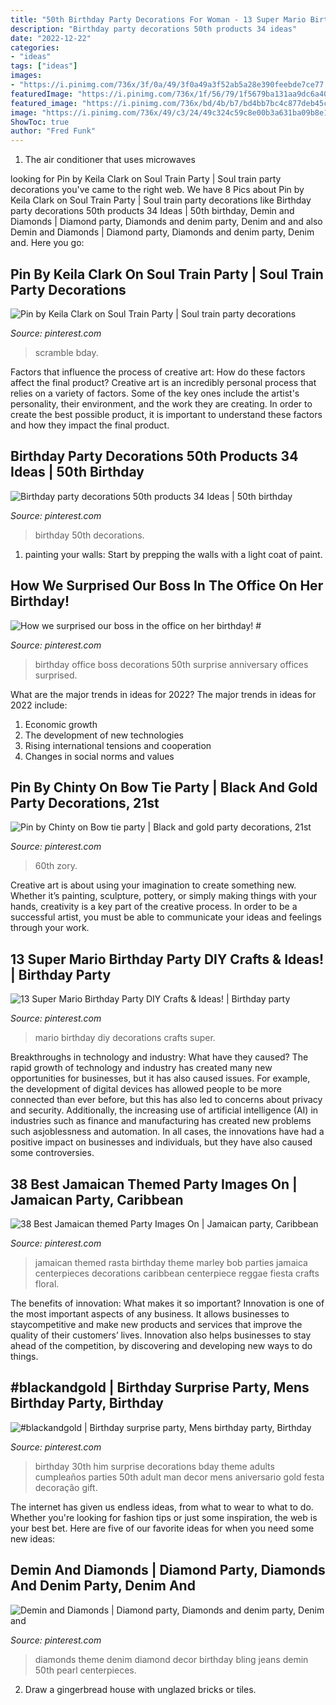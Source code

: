 ```yaml
---
title: "50th Birthday Party Decorations For Woman - 13 Super Mario Birthday Party Diy Crafts &amp; Ideas!"
description: "Birthday party decorations 50th products 34 ideas"
date: "2022-12-22"
categories:
- "ideas"
tags: ["ideas"]
images:
- "https://i.pinimg.com/736x/3f/0a/49/3f0a49a3f52ab5a28e390feebde7ce77.jpg"
featuredImage: "https://i.pinimg.com/736x/1f/56/79/1f5679ba131aa9dc6a400ca6b76c8175.jpg"
featured_image: "https://i.pinimg.com/736x/bd/4b/b7/bd4bb7bc4c877deb45c925749c3a2f29--diamond-theme-denim-and-diamonds.jpg"
image: "https://i.pinimg.com/736x/49/c3/24/49c324c59c8e00b3a631ba09b8e17408.jpg"
ShowToc: true
author: "Fred Funk"
---
```



1. The air conditioner that uses microwaves

	

		
looking for Pin by Keila Clark on Soul Train Party | Soul train party decorations you've came to the right web. We have 8 Pics about Pin by Keila Clark on Soul Train Party | Soul train party decorations like Birthday party decorations 50th products 34 Ideas | 50th birthday, Demin and Diamonds | Diamond party, Diamonds and denim party, Denim and and also Demin and Diamonds | Diamond party, Diamonds and denim party, Denim and. Here you go:
		
    
## Pin By Keila Clark On Soul Train Party | Soul Train Party Decorations

<img loading=lazy src="https://i.pinimg.com/736x/6b/fe/c5/6bfec58c4553ded17f6c1718aa9482c5.jpg" onerror="this.onerror=null;this.src='https://tse2.mm.bing.net/th?id=OIP.Q-82cX0Ny3ySuilp4thEZAHaJ3&amp;pid=15.1';" alt="Pin by Keila Clark on Soul Train Party | Soul train party decorations">

_Source: pinterest.com_

>scramble bday. 

	

Factors that influence the process of creative art: How do these factors affect the final product?
Creative art is an incredibly personal process that relies on a variety of factors. Some of the key ones include the artist's personality, their environment, and the work they are creating. In order to create the best possible product, it is important to understand these factors and how they impact the final product.

    
## Birthday Party Decorations 50th Products 34 Ideas | 50th Birthday

<img loading=lazy src="https://i.pinimg.com/736x/1f/56/79/1f5679ba131aa9dc6a400ca6b76c8175.jpg" onerror="this.onerror=null;this.src='https://tse3.mm.bing.net/th?id=OIP.yFk58A_c9mcEQQQnXZ8nJwAAAA&amp;pid=15.1';" alt="Birthday party decorations 50th products 34 Ideas | 50th birthday">

_Source: pinterest.com_

>birthday 50th decorations. 

	

1. painting your walls: Start by prepping the walls with a light coat of paint.

    
## How We Surprised Our Boss In The Office On Her Birthday! #

<img loading=lazy src="https://i.pinimg.com/736x/20/1e/5f/201e5f2250129a09a7e1c23208a177b3--birthday-surprises-the-office.jpg" onerror="this.onerror=null;this.src='https://tse4.mm.bing.net/th?id=OIP.RmTjau5FIMlXHy8K2QAEgwHaLH&amp;pid=15.1';" alt="How we surprised our boss in the office on her birthday! #">

_Source: pinterest.com_

>birthday office boss decorations 50th surprise anniversary offices surprised. 

	

What are the major trends in ideas for 2022?
The major trends in ideas for 2022 include: 
1. Economic growth 
2. The development of new technologies 
3. Rising international tensions and cooperation 
4. Changes in social norms and values 

    
## Pin By Chinty On Bow Tie Party | Black And Gold Party Decorations, 21st

<img loading=lazy src="https://i.pinimg.com/736x/3f/0a/49/3f0a49a3f52ab5a28e390feebde7ce77.jpg" onerror="this.onerror=null;this.src='https://tse2.mm.bing.net/th?id=OIP.xnqWAWeqVx8BVS58ZP3RDAHaFj&amp;pid=15.1';" alt="Pin by Chinty on Bow tie party | Black and gold party decorations, 21st">

_Source: pinterest.com_

>60th zory. 

	

Creative art is about using your imagination to create something new. Whether it’s painting, sculpture, pottery, or simply making things with your hands, creativity is a key part of the creative process. In order to be a successful artist, you must be able to communicate your ideas and feelings through your work.

    
## 13 Super Mario Birthday Party DIY Crafts &amp; Ideas! | Birthday Party

<img loading=lazy src="https://i.pinimg.com/736x/98/32/56/983256f05a7d361dbeae3b1794ecca7f.jpg" onerror="this.onerror=null;this.src='https://tse3.mm.bing.net/th?id=OIP.T-9ofRNueoGZTeTyNkcA5AHaST&amp;pid=15.1';" alt="13 Super Mario Birthday Party DIY Crafts &amp; Ideas! | Birthday party">

_Source: pinterest.com_

>mario birthday diy decorations crafts super. 

	

Breakthroughs in technology and industry: What have they caused?
The rapid growth of technology and industry has created many new opportunities for businesses, but it has also caused issues. For example, the development of digital devices has allowed people to be more connected than ever before, but this has also led to concerns about privacy and security. Additionally, the increasing use of artificial intelligence (AI) in industries such as finance and manufacturing has created new problems such asjoblessness and automation. In all cases, the innovations have had a positive impact on businesses and individuals, but they have also caused some controversies.

    
## 38 Best Jamaican Themed Party Images On | Jamaican Party, Caribbean

<img loading=lazy src="https://i.pinimg.com/736x/49/c3/24/49c324c59c8e00b3a631ba09b8e17408.jpg" onerror="this.onerror=null;this.src='https://tse1.mm.bing.net/th?id=OIP.bFVmTVgaW3AVBntTStsbpQHaLG&amp;pid=15.1';" alt="38 Best Jamaican themed Party Images On | Jamaican party, Caribbean">

_Source: pinterest.com_

>jamaican themed rasta birthday theme marley bob parties jamaica centerpieces decorations caribbean centerpiece reggae fiesta crafts floral. 

	

The benefits of innovation: What makes it so important?
Innovation is one of the most important aspects of any business. It allows businesses to staycompetitive and make new products and services that improve the quality of their customers’ lives. Innovation also helps businesses to stay ahead of the competition, by discovering and developing new ways to do things.

    
## #blackandgold | Birthday Surprise Party, Mens Birthday Party, Birthday

<img loading=lazy src="https://i.pinimg.com/736x/c9/9d/f6/c99df6925b50f96e2c6442eb0cf01d13.jpg" onerror="this.onerror=null;this.src='https://tse3.mm.bing.net/th?id=OIP.d4NaEcoG2tH5HHk7a-CEQQHaJ4&amp;pid=15.1';" alt="#blackandgold | Birthday surprise party, Mens birthday party, Birthday">

_Source: pinterest.com_

>birthday 30th him surprise decorations bday theme adults cumpleaños parties 50th adult man decor mens aniversario gold festa decoração gift. 

	

The internet has given us endless ideas, from what to wear to what to do. Whether you're looking for fashion tips or just some inspiration, the web is your best bet. Here are five of our favorite ideas for when you need some new ideas: 

    
## Demin And Diamonds | Diamond Party, Diamonds And Denim Party, Denim And

<img loading=lazy src="https://i.pinimg.com/736x/bd/4b/b7/bd4bb7bc4c877deb45c925749c3a2f29--diamond-theme-denim-and-diamonds.jpg" onerror="this.onerror=null;this.src='https://tse4.mm.bing.net/th?id=OIP.AC11w2x-ZLfXT2CqP9AmNAHaJ4&amp;pid=15.1';" alt="Demin and Diamonds | Diamond party, Diamonds and denim party, Denim and">

_Source: pinterest.com_

>diamonds theme denim diamond decor birthday bling jeans demin 50th pearl centerpieces. 

	

2. Draw a gingerbread house with unglazed bricks or tiles.

